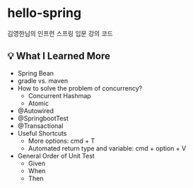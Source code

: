 # hello-spring
김영한님의 인프런 스프링 입문 강의 코드

## 💡 What I Learned More
- Spring Bean
- gradle vs. maven
- How to solve the problem of concurrency?
    - Concurrent Hashmap
    - Atomic
- @Autowired
- @SpringbootTest
- @Transactional
- Useful Shortcuts
    - More options: cmd + T
    - Automated return type and variable: cmd + option + V
- General Order of Unit Test
  - Given
  - When
  - Then

